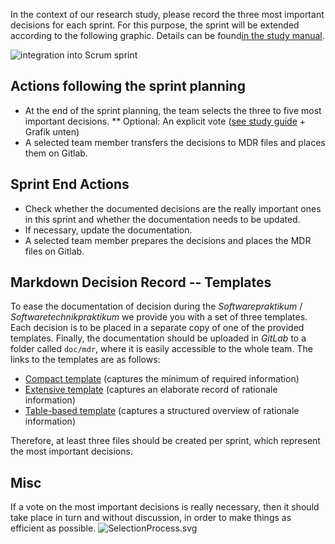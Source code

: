 In the context of our research study, please record the three most important decisions for each sprint. For this purpose, the sprint will be extended according to the following graphic. Details can be found[in the study manual](https://git.informatik.tu-cottbus.de/schubmat/markdown-decision-records).

![integration into Scrum sprint](https://git.informatik.tu-cottbus.de/schubmat/markdown-decision-records/raw/master/misc/img/ScrumProcessIntegration.png)


## Actions following the sprint planning

* At the end of the sprint planning, the team selects the three to five most important decisions.
** Optional: An explicit vote ([see study guide](https://git.informatik.tu-cottbus.de/schubmat/markdown-decision-records) + Grafik unten)
* A selected team member transfers the decisions to MDR files and places them on Gitlab.

## Sprint End Actions

* Check whether the documented decisions are the really important ones in this sprint and whether the documentation needs to be updated. 
* If necessary, update the documentation.
* A selected team member prepares the decisions and places the MDR files on Gitlab.

## Markdown Decision Record -- Templates

To ease the documentation of decision during the _Softwarepraktikum_ / _Softwaretechnikpraktikum_ we provide you with a set of three templates. Each decision is to be placed in a separate copy of one of the provided templates. Finally, the documentation should be uploaded in _GitLab_ to a folder called `doc/mdr`, where it is easily accessible to the whole team. The links to the templates are as follows:
* [Compact template](templates/captureTemplate_compact.md) (captures the minimum of required information)
* [Extensive template](templates/captureTemplate_extensive.md) (captures an elaborate record of rationale information)
* [Table-based template](templates/captureTemplate_table.md) (captures a structured overview of rationale information)

Therefore, at least three files should be created per sprint, which represent the most important decisions.

## Misc 

If a vote on the most important decisions is really necessary, then it should take place in turn and without discussion, in order to make things as efficient as possible.
![SelectionProcess.svg](https://git.informatik.tu-cottbus.de/schubmat/markdown-decision-records/raw/master/misc/img/SelectionProcess.png)